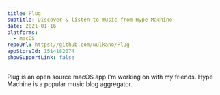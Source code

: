 ```yaml
---
title: Plug
subtitle: Discover & listen to music from Hype Machine
date: 2021-01-16
platforms:
  - macOS
repoUrl: https://github.com/wulkano/Plug
appStoreId: 1514182074
showSupportLink: false
---
```


Plug is an open source macOS app I'm working on with my friends. Hype Machine is a popular music blog aggregator.
